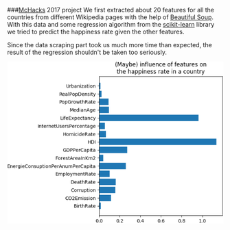 ###[McHacks](http://mchacks.io) 2017 project
We first extracted about 20 features for all the countries from different Wikipedia pages with the help of [Beautiful Soup](http://www.crummy.com/software/BeautifulSoup/). With this data and some regression algorithm from the [scikit-learn](http://scikit-learn.org) library we tried to predict the happiness rate given the other features.

Since the data scraping part took us much more time than expected, the result of the regression shouldn't be taken too seriously.

![(Maybe) influence of features on the happiness rate](/figure1.png?raw=true)
